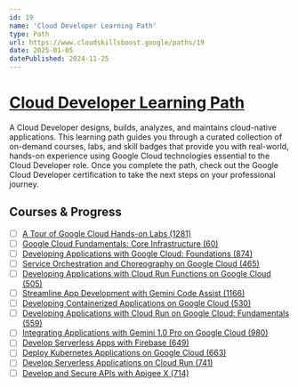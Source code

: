 ```yaml
---
id: 19
name: 'Cloud Developer Learning Path'
type: Path
url: https://www.cloudskillsboost.google/paths/19
date: 2025-01-05
datePublished: 2024-11-25
---
```


# [Cloud Developer Learning Path](https://www.cloudskillsboost.google/paths/19)

A Cloud Developer designs, builds, analyzes, and maintains cloud-native applications. This learning path guides you through a curated collection of on-demand courses, labs, and skill badges that provide you with real-world, hands-on experience using Google Cloud technologies essential to the Cloud Developer role. Once you complete the path, check out the Google Cloud Developer certification to take the next steps on your professional journey.

## Courses & Progress

- [ ] [A Tour of Google Cloud Hands-on Labs (1281)](../courses/A-Tour-of-Google-Cloud-Hands-on-Labs.md)
- [ ] [Google Cloud Fundamentals: Core Infrastructure (60)](../courses/Google-Cloud-Fundamentals-Core-Infrastructure.md)
- [ ] [Developing Applications with Google Cloud: Foundations (874)](../courses/Developing-Applications-with-Google-Cloud-Foundations.md)
- [ ] [Service Orchestration and Choreography on Google Cloud (465)](../courses/Service-Orchestration-and-Choreography-on-Google-Cloud.md)
- [ ] [Developing Applications with Cloud Run Functions on Google Cloud (505)](../courses/Developing-Applications-with-Cloud-Run-Functions-on-Google-Cloud.md)
- [ ] [Streamline App Development with Gemini Code Assist (1166)](../courses/Streamline-App-Development-with-Gemini-Code-Assist.md)
- [ ] [Developing Containerized Applications on Google Cloud (530)](../courses/Developing-Containerized-Applications-on-Google-Cloud.md)
- [ ] [Developing Applications with Cloud Run on Google Cloud: Fundamentals (559)](../courses/Developing-Applications-with-Cloud-Run-on-Google-Cloud-Fundamentals.md)
- [ ] [Integrating Applications with Gemini 1.0 Pro on Google Cloud (980)](../courses/Integrating-Applications-with-Gemini-1.0-Pro-on-Google-Cloud.md)
- [ ] [Develop Serverless Apps with Firebase (649)](../courses/Develop-Serverless-Apps-with-Firebase.md)
- [ ] [Deploy Kubernetes Applications on Google Cloud (663)](../courses/Deploy-Kubernetes-Applications-on-Google-Cloud.md)
- [ ] [Develop Serverless Applications on Cloud Run (741)](../courses/Develop-Serverless-Applications-on-Cloud-Run.md)
- [ ] [Develop and Secure APIs with Apigee X (714)](../courses/Develop-and-Secure-APIs-with-Apigee-X.md)
